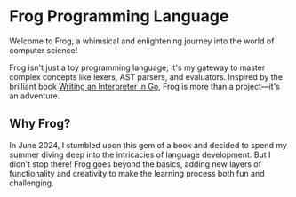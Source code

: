 # Frog Programming Language

Welcome to Frog, a whimsical and enlightening journey into the world of
computer science!

Frog isn't just a toy programming language; it's my gateway to master
complex concepts like lexers, AST parsers, and evaluators. Inspired by the
brilliant book [Writing an Interpreter in Go](https://interpreterbook.com),
Frog is more than a project—it's an adventure.

## Why Frog?

In June 2024, I stumbled upon this gem of a book and decided to spend my summer
diving deep into the intricacies of language development. But I didn't stop
there! Frog goes beyond the basics, adding new layers of functionality and
creativity to make the learning process both fun and challenging.
